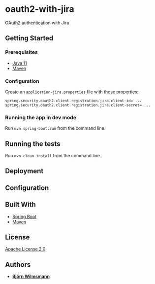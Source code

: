 # oauth2-with-jira
OAuth2 authentication with Jira

## Getting Started

### Prerequisites

* [Java 11](https://openjdk.java.net/projects/jdk/11/)
* [Maven](https://maven.apache.org/)

### Configuration

Create an ```application-jira.properties``` file with these properties:

```
spring.security.oauth2.client.registration.jira.client-id= ...
spring.security.oauth2.client.registration.jira.client-secret= ...
```

### Running the app in dev mode

Run ```mvn spring-boot:run``` from the command line.

## Running the tests

Run ```mvn clean install``` from the command line.

## Deployment

## Configuration

## Built With

* [Spring Boot](https://projects.spring.io/spring-boot/)
* [Maven](https://maven.apache.org/)

## License

[Apache License 2.0](https://www.apache.org/licenses/LICENSE-2.0)

## Authors

* **[Björn Wilmsmann](https://bjoernkw.com)**
